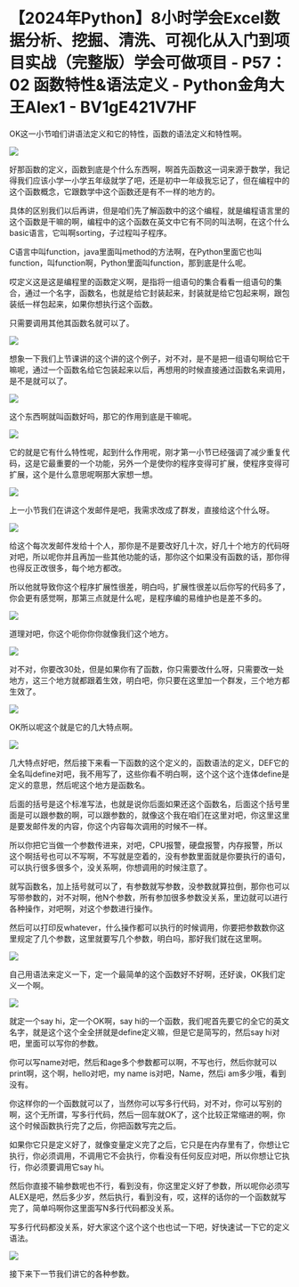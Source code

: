 # 【2024年Python】8小时学会Excel数据分析、挖掘、清洗、可视化从入门到项目实战（完整版）学会可做项目 - P57：02 函数特性&语法定义 - Python金角大王Alex1 - BV1gE421V7HF

OK这一小节咱们讲语法定义和它的特性，函数的语法定义和特性啊。

![](img/f4a1b96aa6a81c125e859b5296c3a526_1.png)

好那函数的定义，函数到底是个什么东西啊，啊首先函数这一词来源于数学，我记得我们应该小学一小学五年级就学了吧，还是初中一年级我忘记了，但在编程中的这个函数概念，它跟数学中这个函数还是有不一样的地方的。

具体的区别我们以后再讲，但是咱们先了解函数中的这个编程，就是编程语言里的这个函数是干嘛的啊，编程中的这个函数在英文中它有不同的叫法啊，在这个什么basic语言，它叫啊sorting，子过程叫子程序。

C语言中叫function，java里面叫method的方法啊，在Python里面它也叫function，叫function啊，Python里面叫function，那到底是什么呢。

哎定义这是这是编程里的函数定义啊，是指将一组语句的集合看看一组语句的集合，通过一个名字，函数名，也就是给它封装起来，封装就是给它包起来啊，跟包装纸一样包起来，如果你想执行这个函数。

只需要调用其他其函数名就可以了。

![](img/f4a1b96aa6a81c125e859b5296c3a526_3.png)

想象一下我们上节课讲的这个讲的这个例子，对不对，是不是把一组语句啊给它干嘛呢，通过一个函数名给它包装起来以后，再想用的时候直接通过函数名来调用，是不是就可以了。



![](img/f4a1b96aa6a81c125e859b5296c3a526_5.png)

这个东西啊就叫函数好吗，那它的作用到底是干嘛呢。

![](img/f4a1b96aa6a81c125e859b5296c3a526_7.png)

它的就是它有什么特性呢，起到什么作用呢，刚才第一小节已经强调了减少重复代码，这是它最重要的一个功能，另外一个是使你的程序变得可扩展，使程序变得可扩展，这个是什么意思呢啊那大家想一想。



![](img/f4a1b96aa6a81c125e859b5296c3a526_9.png)

上一小节我们在讲这个发邮件是吧，我需求改成了群发，直接给这个什么呀。

![](img/f4a1b96aa6a81c125e859b5296c3a526_11.png)

给这个每次发邮件发给十个人，那你是不是要改好几十次，好几十个地方的代码呀对吧，所以呢你并且再加一些其他功能的话，那你这个如果没有函数的话，那你得也得反正改很多，每个地方都改。

所以他就导致你这个程序扩展性很差，明白吗，扩展性很差以后你写的代码多了，你会更有感觉啊，那第三点就是什么呢，是程序编的易维护也是差不多的。



![](img/f4a1b96aa6a81c125e859b5296c3a526_13.png)

道理对吧，你这个呃你你你就像我们这个地方。

![](img/f4a1b96aa6a81c125e859b5296c3a526_15.png)

对不对，你要改30处，但是如果你有了函数，你只需要改什么呀，只需要改一处地方，这三个地方就都跟着生效，明白吧，你只要在这里加一个群发，三个地方都生效了。



![](img/f4a1b96aa6a81c125e859b5296c3a526_17.png)

OK所以呢这个就是它的几大特点啊。

![](img/f4a1b96aa6a81c125e859b5296c3a526_19.png)

几大特点好吧，然后接下来看一下函数的这个定义的，函数语法的定义，DEF它的全名叫define对吧，我不用写了，这些你看不明白啊，这个这个这个连体define是定义的意思，然后呢这个地方是函数名。

后面的括号是这个标准写法，也就是说你后面如果还这个函数名，后面这个括号里面是可以跟参数的啊，可以跟参数的，就像这个我在咱们在这里对吧，你这里这里是要发邮件发的内容，你这个内容每次调用的时候不一样。

所以你把它当做一个参数传进来，对吧，CPU报警，硬盘报警，内存报警，所以这个啊括号也可以不写啊，不写就是空着的，没有参数里面就是你要执行的语句，可以执行很多很多个，没关系啊，你想调用的时候注意了。

就写函数名，加上括号就可以了，有参数就写参数，没参数就算拉倒，那你也可以写带参数的，对不对啊，他N个参数，所有参加很多参数没关系，里边就可以进行各种操作，对吧啊，对这个参数进行操作。

然后可以打印反whatever，什么操作都可以执行的时候调用，你要把参数数你这里规定了几个参数，这里就要写几个参数，明白吗，那好我们就在这里啊。



![](img/f4a1b96aa6a81c125e859b5296c3a526_21.png)

自己用语法来定义一下，定一个最简单的这个函数好不好啊，还好诶，OK我们定义一个啊。

![](img/f4a1b96aa6a81c125e859b5296c3a526_23.png)

就定一个say hi，定一个OK啊，say hi的一个函数，我们呢首先要它的全它的英文名字，就是这个这个全全拼就是define定义嘛，但是它是简写的，然后say hi对吧，里面可以写你的参数。

你可以写name对吧，然后和age多个参数都可以啊，不写也行，然后你就可以print啊，这个啊，hello对吧，my name is对吧，Name，然后i am多少哦，看到没有。

你这样你的一个函数就可以了，当然你可以写多行代码，对不对，你可以写别的啊，这个无所谓，写多行代码，然后一回车就OK了，这个比较正常缩进的啊，你这个时候函数执行完了之后，你把函数写完之后。

如果你它只是定义好了，就像变量定义完了之后，它只是在内存里有了，你想让它执行，你必须调用，不调用它不会执行，你看没有任何反应对吧，所以你想让它执行，你必须要调用它say hi。

然后你直接不输参数呢也不行，看到没有，你这里定义好了参数，所以呢你必须写ALEX是吧，然后多少岁，然后执行，看到没有，哎，这样的话你的一个函数就写完了，简单吗啊你这里面写N多行代码都没关系。

写多行代码都没关系，好大家这个这个这个也也试一下吧，好快速试一下它的定义语法。

![](img/f4a1b96aa6a81c125e859b5296c3a526_25.png)

接下来下一节我们讲它的各种参数。